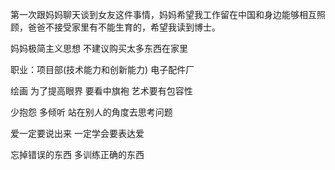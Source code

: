 第一次跟妈妈聊天谈到女友这件事情，妈妈希望我工作留在中国和身边能够相互照顾，爸爸不接受家里有不能生育的，希望我读到博士。

妈妈极简主义思想 不建议购买太多东西在家里

职业：项目部(技术能力和创新能力) 电子配件厂


绘画  为了提高眼界
要看中旗袍
艺术要有包容性

少抱怨 多倾听
站在别人的角度去思考问题

爱一定要说出来
一定学会要表达爱

忘掉错误的东西 多训练正确的东西


